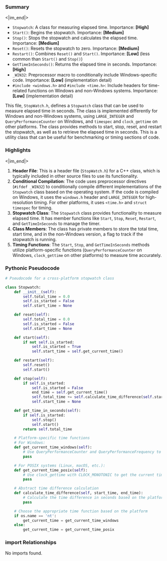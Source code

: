 

### Summary

<|im_end|>

* `Stopwatch`: A class for measuring elapsed time. Importance: **[High]**
* `Start()`: Begins the stopwatch. Importance: **[Medium]**
* `Stop()`: Stops the stopwatch and calculates the elapsed time. Importance: **[Medium]**
* `Reset()`: Resets the stopwatch to zero. Importance: **[Medium]**
* `Restart()`: Combines `Reset()` and `Start()`. Importance: **[Low]** (less common than `Start()` and `Stop()`)
* `GetTimeInSeconds()`: Returns the elapsed time in seconds. Importance: **[High]**
* `_WIN32`: Preprocessor macro to conditionally include Windows-specific code. Importance: **[Low]** (implementation detail)
* `#include <windows.h>` and `#include <time.h>`: Include headers for time-related functions on Windows and non-Windows systems. Importance: **[Low]** (implementation detail)

This file, `StopWatch.h`, defines a `Stopwatch` class that can be used to measure elapsed time in seconds. The class is implemented differently for Windows and non-Windows systems, using `LARGE_INTEGER` and `QueryPerformanceCounter` on Windows, and `timespec` and `clock_gettime` on other platforms. The class provides methods to start, stop, reset, and restart the stopwatch, as well as to retrieve the elapsed time in seconds. This is a utility class that can be useful for benchmarking or timing sections of code.

### Highlights

<|im_end|>

1. **Header File**: This is a header file (`StopWatch.h`) for a C++ class, which is typically included in other source files to use its functionality.
2. **Conditional Compilation**: The code uses preprocessor directives (`#ifdef _WIN32`) to conditionally compile different implementations of the `Stopwatch` class based on the operating system. If the code is compiled on Windows, it uses the `windows.h` header and `LARGE_INTEGER` for high-resolution timing. For other platforms, it uses `<time.h>` and `struct timespec` for timing.
3. **Stopwatch Class**: The `Stopwatch` class provides functionality to measure elapsed time. It has member functions like `Start`, `Stop`, `Reset`, `Restart`, and `GetTimeInSeconds` to manage the timer.
4. **Class Members**: The class has private members to store the total time, start time, and in the non-Windows version, a flag to track if the stopwatch is running.
5. **Timing Functions**: The `Start`, `Stop`, and `GetTimeInSeconds` methods utilize platform-specific functions (`QueryPerformanceCounter` on Windows, `clock_gettime` on other platforms) to measure time accurately.

### Pythonic Pseudocode

```python
# Pseudocode for a cross-platform stopwatch class

class Stopwatch:
    def __init__(self):
        self.total_time = 0.0
        self.is_started = False
        self.start_time = None

    def reset(self):
        self.total_time = 0.0
        self.is_started = False
        self.start_time = None

    def start(self):
        if not self.is_started:
            self.is_started = True
            self.start_time = self.get_current_time()

    def restart(self):
        self.reset()
        self.start()

    def stop(self):
        if self.is_started:
            self.is_started = False
            end_time = self.get_current_time()
            self.total_time += self.calculate_time_difference(self.start_time, end_time)
            self.start_time = None

    def get_time_in_seconds(self):
        if self.is_started:
            self.stop()
            self.start()
        return self.total_time

    # Platform-specific time functions
    # For Windows:
    def get_current_time_windows(self):
        # Use QueryPerformanceCounter and QueryPerformanceFrequency to get the current time
        pass

    # For POSIX systems (Linux, macOS, etc.):
    def get_current_time_posix(self):
        # Use clock_gettime with CLOCK_MONOTONIC to get the current time
        pass

    # Abstract time difference calculation
    def calculate_time_difference(self, start_time, end_time):
        # Calculate the time difference in seconds based on the platform
        pass

    # Choose the appropriate time function based on the platform
    if os.name == 'nt':
        get_current_time = get_current_time_windows
    else:
        get_current_time = get_current_time_posix
```


### import Relationships

No imports found.